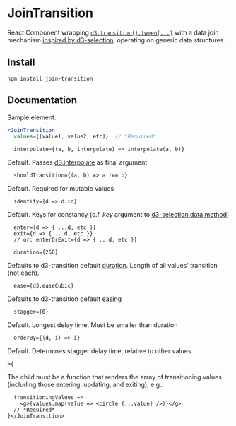 # JoinTransition

React Component wrapping [`d3.transition().tween(...)`](https://github.com/d3/d3-transition#transition_tween) with a data join mechanism [inspired by d3-selection](https://github.com/d3/d3-selection#joining-data), operating on generic data structures.

## Install
`npm install join-transition`

## Documentation
Sample element:
```jsx
<JoinTransition
  values={[value1, value2, etc]}  // *Required*
```

```
  interpolate={(a, b, interpolate) => interpolate(a, b)}
```
Default. Passes [d3.interpolate](https://github.com/d3/d3-interpolate#interpolate) as final argument
```
  shouldTransition={(a, b) => a !== b}
```
Default. Required for mutable values

```
  identify={d => d.id}
```
Default. Keys for constancy (c.f. *key* argument to [d3-selection data method](https://github.com/d3/d3-selection#selection_data))
```
  enter={d => { ...d, etc }}
  exit={d => { ...d, etc }}
  // or: enterOrExit={d => { ...d, etc }}
```

```
  duration={250}
```
Defaults to d3-transition default [duration](https://github.com/d3/d3-transition#transition_duration). Length of all values' transition (not each).

```
  ease={d3.easeCubic}
```
Defaults to d3-transition default [easing](https://github.com/d3/d3-transition#transition_ease)

```
  stagger={0}
```
Default. Longest delay time. Must be smaller than duration
```
  orderBy={(d, i) => i}
```
Default. Determines stagger delay time, relative to other values
```
>{
```
The child must be a function that renders the array of transitioning values (including those entering, updating, and exiting), e.g.:
```
  transitioningValues =>
    <g>{values.map(value => <circle {...value} />)}</g>
  // *Required*
}</JoinTransition>
```
